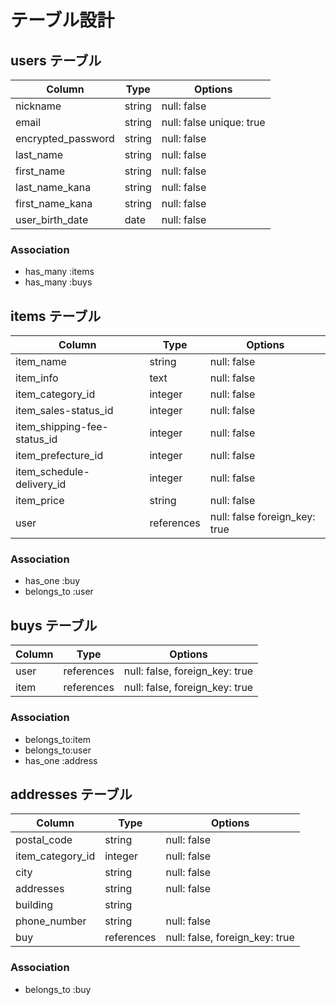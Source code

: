 # テーブル設計

## users テーブル

| Column              | Type   | Options     |
| ------------------  | ------ | ----------- |
| nickname            | string | null: false |
| email               | string | null: false unique: true|
| encrypted_password  | string | null: false |
| last_name           | string | null: false |
| first_name          | string | null: false |
| last_name_kana      | string | null: false |
| first_name_kana     | string | null: false |
| user_birth_date     | date | null: false |



### Association
- has_many :items
- has_many :buys
  

## items テーブル

| Column                        | Type   | Options     |
| ------                        | ------ | ----------- |
| item_name                     | string | null: false |
| item_info                     | text | null: false |
| item_category_id              | integer  | null: false |
| item_sales-status_id          | integer | null: false  |
| item_shipping-fee-status_id   | integer | null: false |
| item_prefecture_id            | integer| null: false |
| item_schedule-delivery_id     | integer| null: false  |
| item_price                    | string| null: false　 |
| user                       | references | null: false foreign_key: true |

### Association
- has_one :buy
- belongs_to :user


## buys テーブル

| Column    | Type       | Options                        |
| ------    | ---------- | ------------------------------ |
| user      | references | null: false, foreign_key: true |
| item      | references | null: false, foreign_key: true |

### Association
- belongs_to:item
- belongs_to:user
- has_one :address


## addresses テーブル

| Column       | Type       | Options                        |
| ------       | ---------- | ------------------------------ |
| postal_code  | string | null: false|
| item_category_id    |  integer  | null: false |
| city         | string | null: false|
| addresses    | string | null: false|
| building     | string |
| phone_number | string | null: false|
| buy   | references | null: false, foreign_key: true |


### Association
- belongs_to :buy 

